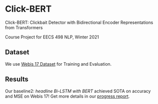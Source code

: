 # Click-BERT
Click-BERT: Clickbait Detector with Bidirectional Encoder Representations from Transformers

Course Project for EECS 498 NLP, Winter 2021

## Dataset
We use [Webis 17 Dataset](https://webis.de/data/webis-clickbait-17.html)  for Training and Evaluation.

## Results

Our baseline2: *headline Bi-LSTM with BERT* achieved SOTA on accuracy and MSE on Webis 17! Get more details in our [progress report](https://github.com/PeterQiu0516/CARE-BERT/blob/main/Progress-Report/EECS498NLP-Project-Progress-Report.pdf).
